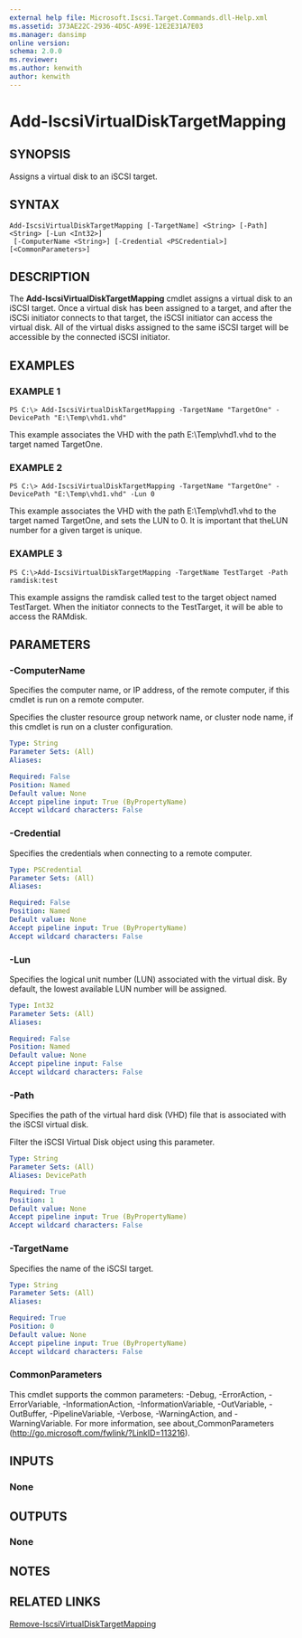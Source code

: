 ```yaml
---
external help file: Microsoft.Iscsi.Target.Commands.dll-Help.xml
ms.assetid: 373AE22C-2936-4D5C-A99E-12E2E31A7E03
ms.manager: dansimp
online version: 
schema: 2.0.0
ms.reviewer:
ms.author: kenwith
author: kenwith
---
```


# Add-IscsiVirtualDiskTargetMapping

## SYNOPSIS
Assigns a virtual disk to an iSCSI target.

## SYNTAX

```
Add-IscsiVirtualDiskTargetMapping [-TargetName] <String> [-Path] <String> [-Lun <Int32>]
 [-ComputerName <String>] [-Credential <PSCredential>] [<CommonParameters>]
```

## DESCRIPTION
The **Add-IscsiVirtualDiskTargetMapping** cmdlet assigns a virtual disk to an iSCSI target.
Once a virtual disk has been assigned to a target, and after the iSCSi initiator connects to that target, the iSCSI initiator can access the virtual disk.
All of the virtual disks assigned to the same iSCSI target will be accessible by the connected iSCSI initiator.

## EXAMPLES

### EXAMPLE 1
```
PS C:\> Add-IscsiVirtualDiskTargetMapping -TargetName "TargetOne" -DevicePath "E:\Temp\vhd1.vhd"
```

This example associates the VHD with the path E:\Temp\vhd1.vhd to the target named TargetOne.

### EXAMPLE 2
```
PS C:\> Add-IscsiVirtualDiskTargetMapping -TargetName "TargetOne" -DevicePath "E:\Temp\vhd1.vhd" -Lun 0
```

This example associates the VHD with the path E:\Temp\vhd1.vhd to the target named TargetOne, and sets the LUN to 0.
It is important that theLUN number for a given target is unique.

### EXAMPLE 3
```
PS C:\>Add-IscsiVirtualDiskTargetMapping -TargetName TestTarget -Path ramdisk:test
```

This example assigns the ramdisk called test to the target object named TestTarget.
When the initiator connects to the TestTarget, it will be able to access the RAMdisk.

## PARAMETERS

### -ComputerName
Specifies the computer name, or IP address, of the remote computer, if this cmdlet is run on a remote computer. 

Specifies the cluster resource group network name, or cluster node name, if this cmdlet is run on a cluster configuration.

```yaml
Type: String
Parameter Sets: (All)
Aliases: 

Required: False
Position: Named
Default value: None
Accept pipeline input: True (ByPropertyName)
Accept wildcard characters: False
```

### -Credential
Specifies the credentials when connecting to a remote computer.

```yaml
Type: PSCredential
Parameter Sets: (All)
Aliases: 

Required: False
Position: Named
Default value: None
Accept pipeline input: True (ByPropertyName)
Accept wildcard characters: False
```

### -Lun
Specifies the logical unit number (LUN) associated with the virtual disk.
By default, the lowest available LUN number will be assigned.

```yaml
Type: Int32
Parameter Sets: (All)
Aliases: 

Required: False
Position: Named
Default value: None
Accept pipeline input: False
Accept wildcard characters: False
```

### -Path
Specifies the path of the virtual hard disk (VHD) file that is associated with the iSCSI virtual disk. 

Filter the iSCSI Virtual Disk object using this parameter.

```yaml
Type: String
Parameter Sets: (All)
Aliases: DevicePath

Required: True
Position: 1
Default value: None
Accept pipeline input: True (ByPropertyName)
Accept wildcard characters: False
```

### -TargetName
Specifies the name of the iSCSI target.

```yaml
Type: String
Parameter Sets: (All)
Aliases: 

Required: True
Position: 0
Default value: None
Accept pipeline input: True (ByPropertyName)
Accept wildcard characters: False
```

### CommonParameters
This cmdlet supports the common parameters: -Debug, -ErrorAction, -ErrorVariable, -InformationAction, -InformationVariable, -OutVariable, -OutBuffer, -PipelineVariable, -Verbose, -WarningAction, and -WarningVariable. For more information, see about_CommonParameters (http://go.microsoft.com/fwlink/?LinkID=113216).

## INPUTS

### None

## OUTPUTS

### None

## NOTES

## RELATED LINKS

[Remove-IscsiVirtualDiskTargetMapping](./Remove-IscsiVirtualDiskTargetMapping.md)

